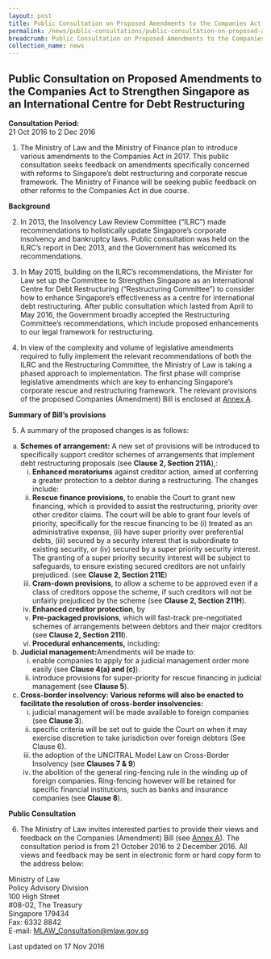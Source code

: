 ```yaml
---
layout: post
title: Public Consultation on Proposed Amendments to the Companies Act to Strengthen Singapore as an International Centre for Debt Restructuring
permalink: /news/public-consultations/public-consultation-on-proposed-amendments-to-the-companies-act-/
breadcrumb: Public Consultation on Proposed Amendments to the Companies Act to Strengthen Singapore as an International Centre for Debt Restructuring
collection_name: news
---
```


Public Consultation on Proposed Amendments to the Companies Act to Strengthen Singapore as an International Centre for Debt Restructuring
---

**Consultation Period:**  
21 Oct 2016 to 2 Dec 2016

1. The Ministry of Law and the Ministry of Finance plan to introduce various amendments to the Companies Act in 2017. This public consultation seeks feedback on amendments specifically concerned with reforms to Singapore’s debt restructuring and corporate rescue framework. The Ministry of Finance will be seeking public feedback on other reforms to the Companies Act in due course.

**Background**

2. In 2013, the Insolvency Law Review Committee (“ILRC”) made recommendations to holistically update Singapore’s corporate insolvency and bankruptcy laws. Public consultation was held on the ILRC’s report in Dec 2013, and the Government has welcomed its recommendations.

3. In May 2015, building on the ILRC’s recommendations, the Minister for Law set up the Committee to Strengthen Singapore as an International Centre for Debt Restructuring (“Restructuring Committee”) to consider how to enhance Singapore’s effectiveness as a centre for international debt restructuring. After public consultation which lasted from April to May 2016, the Government broadly accepted the Restructuring Committee’s recommendations, which include proposed enhancements to our legal framework for restructuring.

4. In view of the complexity and volume of legislative amendments required to fully implement the relevant recommendations of both the ILRC and the Restructuring Committee, the Ministry of Law is taking a phased approach to implementation. The first phase will comprise legislative amendments which are key to enhancing Singapore’s corporate rescue and restructuring framework. The relevant provisions of the proposed Companies (Amendment) Bill is enclosed at [Annex A](/files/CAB.pdf/).

**Summary of Bill’s provisions**

5. A summary of the proposed changes is as follows:

<ol style="list-style-type: lower-alpha">
 <li>
  <b>Schemes of arrangement:</b> A new set of provisions will be introduced to specifically support creditor schemes of arrangements that implement debt restructuring proposals (see <b>Clause 2,  Section 211A</b>),:
  <ol style="list-style-type: lower-roman">
   <li><b>Enhanced moratoriums</b> against creditor action, aimed at conferring a greater protection to a debtor during a restructuring. The changes include:</li>
   <li><b>Rescue finance provisions</b>, to enable the Court to grant new financing, which is provided to assist the restructuring, priority over other creditor claims. The court will be able to grant four levels of priority, specifically for the rescue financing to be (i) treated as an administrative expense, (ii) have super priority over preferential debts, (iii) secured by a security interest that is subordinate to existing security, or (iv) secured by a super priority security interest. The granting of a super priority security interest will be subject to safeguards, to ensure existing secured creditors are not unfairly prejudiced. (see <b>Clause 2,  Section 211E</b>)</li>
   <li><b>Cram-down provisions</b>, to allow a scheme to be approved even if a class of creditors oppose the scheme, if such creditors will not be unfairly prejudiced by the scheme (see <b>Clause 2, Section 211H</b>).</li>
   <li><b>Enhanced creditor protection</b>, by</li>
   <li><b>Pre-packaged provisions</b>, which will fast-track pre-negotiated schemes of arrangements between debtors and their major creditors (see <b>Clause 2, Section 211I</b>).</li>
   <li><b>Procedural enhancements,</b> including:</li>
  </ol>
 </li>
 <li>
  <b>Judicial management:</b>Amendments will be made to: 
  <ol style="list-style-type: lower-roman">
   <li>enable companies to apply for a judicial management order more easily (see <b>Clause 4(a) and (c)</b>).</li>
   <li>introduce provisions for super-priority for rescue financing in judicial management (see <b>Clause 5</b>).</li>
  </ol>
 </li>
 <li><b>Cross-border insolvency: Various reforms will also be enacted to facilitate the resolution of cross-border insolvencies:</b>
  <ol style="list-style-type: lower-roman">
   <li>judicial management will be made available to foreign companies (see <b>Clause 3</b>).</li>
   <li>specific criteria will be set out to guide the Court on when it may exercise discretion to take jurisdiction over foreign debtors (See Clause 6).</li>
   <li>the adoption of the UNCITRAL Model Law on Cross-Border Insolvency (see <b>Clauses 7 & 9</b>)</li>
   <li>the abolition of the general ring-fencing rule in the winding up of foreign companies. Ring-fencing however will be retained for specific financial institutions, such as banks and insurance companies (see <b>Clause 8</b>).</li>
  </ol>
 </li>
</ol>

**Public Consultation**

6. The Ministry of Law invites interested parties to provide their views and feedback on the Companies (Amendment) Bill (see [Annex A](/files/CAB.pdf/)). The consultation period is from 21 October 2016 to 2 December 2016. All views and feedback may be sent in electronic form or hard copy form to the address below:

<p class="address-centered">Ministry of Law<br>
 Policy Advisory Division<br>
 100 High Street<br>
 #08-02, The Treasury<br>
 Singapore 179434<br>
 Fax: 6332 8842<br>
 E-mail: <a href="mailto:MLAW_Consultation@mlaw.gov.sg">MLAW_Consultation@mlaw.gov.sg</a>
</p>

<p class="right-side-updated">Last updated on 17 Nov 2016</p>
  
  




